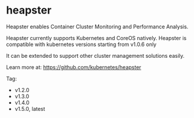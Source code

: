 # heapster
Heapster enables Container Cluster Monitoring and Performance Analysis.

Heapster currently supports Kubernetes and CoreOS natively. Heapster is compatible with kubernetes versions starting from v1.0.6 only

It can be extended to support other cluster management solutions easily.

Learn more at: https://github.com/kubernetes/heapster

Tag:
* v1.2.0
* v1.3.0
* v1.4.0
* v1.5.0, latest